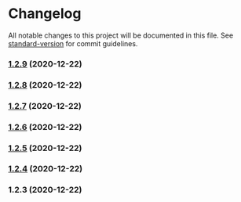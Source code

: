 # Changelog

All notable changes to this project will be documented in this file. See [standard-version](https://github.com/conventional-changelog/standard-version) for commit guidelines.

### [1.2.9](https://github.com/rishiosaur/async/compare/v1.2.8...v1.2.9) (2020-12-22)

### [1.2.8](https://github.com/rishiosaur/async/compare/v1.2.7...v1.2.8) (2020-12-22)

### [1.2.7](https://github.com/rishiosaur/async/compare/v1.2.6...v1.2.7) (2020-12-22)

### [1.2.6](https://github.com/rishiosaur/async/compare/v1.2.5...v1.2.6) (2020-12-22)

### [1.2.5](https://github.com/rishiosaur/async/compare/v1.2.4...v1.2.5) (2020-12-22)

### [1.2.4](https://github.com/rishiosaur/async/compare/v1.2.3...v1.2.4) (2020-12-22)

### 1.2.3 (2020-12-22)

